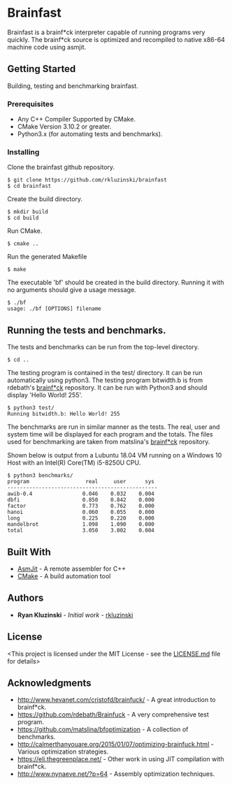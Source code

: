 # Brainfast

Brainfast is a brainf\*ck interpreter capable of running programs very quickly. The brainf\*ck source is optimized and recompiled to native x86-64 machine code using asmjit.

## Getting Started

Building, testing and benchmarking brainfast.

### Prerequisites

* Any C++ Compiler Supported by CMake.
* CMake Version 3.10.2 or greater.
* Python3.x (for automating tests and benchmarks).

### Installing

Clone the brainfast github repository.

```
$ git clone https://github.com/rkluzinski/brainfast
$ cd brainfast
```

Create the build directory.

```
$ mkdir build
$ cd build
```

Run CMake.

```
$ cmake ..
```

Run the generated Makefile

```
$ make
```

The executable 'bf' should be created in the build directory. Running it with no arguments should give a usage message.

```
$ ./bf
usage: ./bf [OPTIONS] filename
```

## Running the tests and benchmarks.

The tests and benchmarks can be run from the top-level directory.

```
$ cd ..
```

The testing program is contained in the test/ directory. It can be run automatically using python3.
The testing program bitwidth.b is from rdebath's [brainf\*ck](https://github.com/rdebath/Brainfuck) repository. It can be run with Python3 and should display 'Hello World! 255'.

```
$ python3 test/
Running bitwidth.b: Hello World! 255
```

The benchmarks are run in similar manner as the tests. The real, user and system time will be displayed for each program and the totals. The files used for benchmarking are taken from matslina's [brainf\*ck](https://github.com/matslina/bfoptimization) repository.

Shown below is output from a Lubuntu 18.04 VM running on a Windows 10 Host with an Intel(R) Core(TM) i5-8250U CPU.

```
$ python3 benchmarks/
program                  real     user      sys
------------------------------------------------
awib-0.4                0.046    0.032    0.004
dbfi                    0.850    0.842    0.000
factor                  0.773    0.762    0.000
hanoi                   0.060    0.055    0.000
long                    0.225    0.220    0.000
mandelbrot              1.098    1.090    0.000
total                   3.050    3.002    0.004
```

## Built With

* [AsmJit](https://github.com/asmjit/asmjit) - A remote assembler for C++
* [CMake](https://cmake.org/) - A build automation tool

## Authors

* **Ryan Kluzinski** - *Initial work* - [rkluzinski](https://github.com/rkluzinski)

## License

<This project is licensed under the MIT License - see the [LICENSE.md](LICENSE.md) file for details>

## Acknowledgments

* http://www.hevanet.com/cristofd/brainfuck/ - A great introduction to brainf\*ck.
* https://github.com/rdebath/Brainfuck - A very comprehensive test program.
* https://github.com/matslina/bfoptimization - A collection of benchmarks.
* http://calmerthanyouare.org/2015/01/07/optimizing-brainfuck.html - Various optimization strategies.
* https://eli.thegreenplace.net/ - Other work in using JIT compilation with brainf\*ck.
* http://www.nynaeve.net/?p=64 - Assembly optimization techniques.

